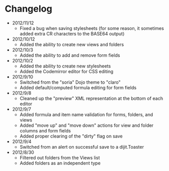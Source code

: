 Changelog
=========

- 2012/11/12
	- Fixed a bug when saving stylesheets (for some reason, it sometimes added extra CR characters to the BASE64 output)
- 2012/10/12
	- Added the ability to create new views and folders
- 2012/10/3
	- Added the ability to add and remove form fields
- 2012/10/2
	- Added the ability to create new stylesheets
	- Added the Codemirror editor for CSS editing
- 2012/9/10
	- Switched from the "soria" Dojo theme to "claro"
	- Added default/computed formula editing for form fields
- 2012/9/8
	- Cleaned up the "preview" XML representation at the bottom of each editor
- 2012/9/7
	- Added formula and item name validation for forms, folders, and views
	- Added "move up" and "move down" actions for view and folder columns and form fields
	- Added proper clearing of the "dirty" flag on save
- 2012/9/4
	- Switched from an alert on successful save to a dijit.Toaster
- 2012/8/30
	- Filtered out folders from the Views list
	- Added folders as an independent type